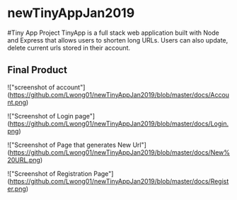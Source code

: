 # newTinyAppJan2019

#Tiny App Project
TinyApp is a full stack web application built with Node and Express that allows users to shorten long URLs. Users can also update, delete current urls stored in their account. 

## Final Product

!["screenshot of account"] (https://github.com/Lwong01/newTinyAppJan2019/blob/master/docs/Account.png)

!["Screenshot of Login page"] (https://github.com/Lwong01/newTinyAppJan2019/blob/master/docs/Login.png)

!["Screenshot of Page that generates New Url"] (https://github.com/Lwong01/newTinyAppJan2019/blob/master/docs/New%20URL.png)

!["Screenshot of Registration Page"] (https://github.com/Lwong01/newTinyAppJan2019/blob/master/docs/Register.png)

